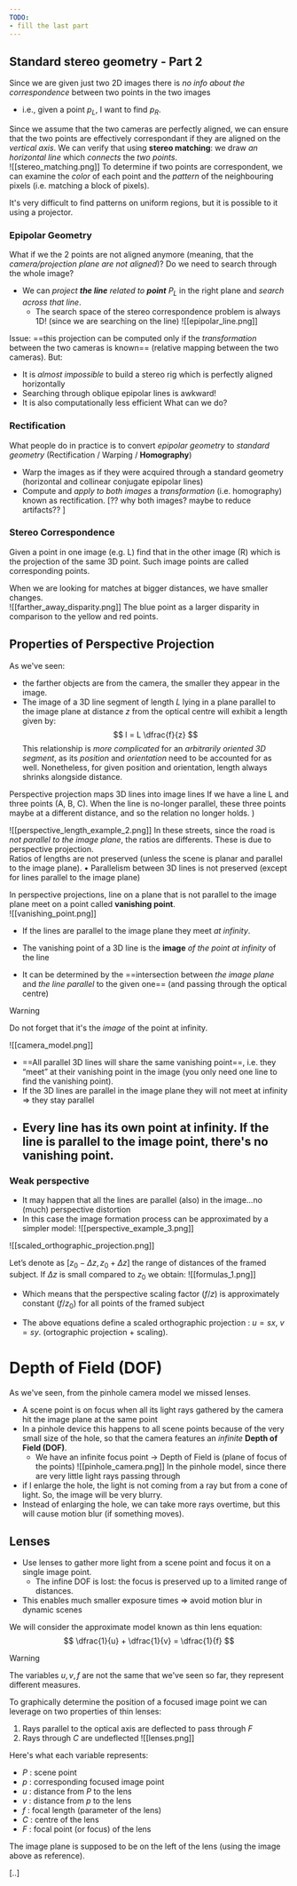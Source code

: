 ```yaml
---
TODO:
- fill the last part
---
```


## Standard stereo geometry - Part 2
Since we are given just two 2D images there is _no info about the correspondence_ between two points in the two images
- i.e., given a point $p_L$, I want to find $p_R$. 

Since we assume that the two cameras are perfectly aligned, we can ensure that the two points are effectively correspondant if they are aligned on the _vertical axis_. We can verify that using __stereo matching__: we draw _an horizontal line_ which _connects_ the _two points_.  
![[stereo_matching.png]]
To determine if two points are correspondent, we can examine the _color_ of each point and the _pattern_ of the neighbouring pixels (i.e. matching a block of pixels).  

It's very difficult to find patterns on uniform regions, but it is possible to it using a projector. 

### Epipolar Geometry
What if we the 2 points are not aligned anymore (meaning, that the _camera/projection plane are not aligned_)? Do we need to search through the whole image?
- We can _project __the line__ related to __point___ $P_L$ in the right plane and _search across that line_.
	- The search space of the stereo correspondence problem is always 1D! (since we are searching on the line)
![[epipolar_line.png]]

Issue: ==this projection can be computed only if the _transformation_ between the two cameras is known== (relative mapping between the two cameras). But:
- It is _almost impossible_ to build a stereo rig which is perfectly aligned horizontally
- Searching through oblique epipolar lines is awkward! 
- It is also computationally less efficient 
What can we do?

### Rectification
What people do in practice is to convert _epipolar geometry_ to _standard geometry_ (Rectification / Warping / __Homography__)
- Warp the images as if they were acquired through a standard geometry (horizontal and collinear conjugate epipolar lines) 
- Compute and _apply to both images_ a _transformation_ (i.e. homography) known as rectification. 
\[?? why both images? maybe to reduce artifacts??
\]

### Stereo Correspondence
Given a point in one image (e.g. L) find that in the other image (R) which is the projection of the same 3D point. Such image points are called corresponding points.

When we are looking for matches at bigger distances, we have smaller changes.  
![[farther_away_disparity.png]]
The blue point as a larger disparity in comparison to the yellow and red points. 

## Properties of Perspective Projection
As we've seen: 
- the farther objects are from the camera, the smaller they appear in the image. 
- The image of a 3D line segment of length $L$ lying in a plane parallel to the image plane at distance $z$ from the optical centre will exhibit a length given by:
$$
l = L \dfrac{f}{z}
$$
This relationship is _more complicated_ for an _arbitrarily oriented 3D segment_, as its _position_ and _orientation_ need to be accounted for as well. 
Nonetheless, for given position and orientation, length always shrinks alongside distance.


Perspective projection maps 3D lines into image lines 
If we have a line L and three points (A, B, C). 
When the line is no-longer parallel, these three points maybe at a different distance, and so the relation no longer holds. )

![[perspective_length_example_2.png]]
In these streets, since the road is _not parallel to the image plane_, the ratios are differents. 
These is due to perspective projection.  
Ratios of lengths are not preserved (unless the scene is planar and parallel to the image plane). • Parallelism between 3D lines is not preserved (except for lines parallel to the image plane)


In perspective projections, line on a plane that is not parallel to the image plane meet on a point called __vanishing point__.  
![[vanishing_point.png]]
- If the lines are parallel to the image plane they meet _at infinity_. 

- The vanishing point of a 3D line is the __image__ _of the point at infinity_ of the line 
- It can be determined by the ==intersection between _the image plane_ and _the line parallel_ to the given one== (and passing through the optical centre)

>[!WARNING]
>Do not forget that it's the _image_ of the point at infinity.


![[camera_model.png]]
- ==All parallel 3D lines will share the same vanishing point==, i.e. they “meet” at their vanishing point in the image (you only need one line to find the vanishing point).  
- If the 3D lines are parallel in the image plane they will not meet at infinity => they stay parallel 
- Every line has its own point at infinity. If the line is parallel to the image point, there's no vanishing point. 
	- 

### Weak perspective
- It may happen that all the lines are parallel (also) in the image…no (much) perspective distortion 
- In this case the image formation process can be approximated by a simpler model:
![[perspective_example_3.png]]

![[scaled_orthographic_projection.png]]

Let’s denote as $[z_0 - \Delta z, z_0 + \Delta z]$ the range of distances of the framed subject. If $\Delta z$ is small compared to $z_0$ we obtain:
![[formulas_1.png]]
- Which means that the perspective scaling factor $(f / z)$ is approximately constant $(f / z_0)$ for all points of the framed subject

- The above equations define a scaled orthographic projection : $u = sx, \ v =sy$. 
(ortographic projection + scaling). 

# Depth of Field (DOF)
As we've seen, from the pinhole camera model we missed lenses. 

- A scene point is on focus when all its light rays gathered by the camera hit the image plane at the same point 
- In a pinhole device this happens to all scene points because of the very small size of the hole, so that the camera features an _infinite_ __Depth of Field (DOF)__.
	- We have an infinite focus point -> Depth of Field is (plane of focus of the points)
![[pinhole_camera.png]]
In the pinhole model, since there are very little light rays passing through 
- if I enlarge the hole, the light is not coming from a ray but from a cone of light. So, the image will be very blurry.  
- Instead of enlarging the hole, we can take more rays overtime, but this will cause motion blur (if something moves). 

## Lenses
- Use lenses to gather more light from a scene point and focus it on a single image point.
	- The infine DOF is lost: the focus is preserved up to a limited range of distances. 
- This enables much smaller exposure times => avoid motion blur in dynamic scenes

We will consider the approximate model known as thin lens equation: 
$$
	\dfrac{1}{u} + \dfrac{1}{v} = \dfrac{1}{f}
$$
>[!warning]
>The variables $u, v, f$ are not the same that we've seen so far, they represent different measures. 

To graphically determine the position of a focused image point we can leverage on two properties of thin lenses:
1. Rays parallel to the optical axis are deflected to pass through $F$
2. Rays through $C$ are undeflected
![[lenses.png]]

Here's what each variable represents:
- $P$ : scene point 
- $p$ : corresponding focused image point 
- $u$ : distance from $P$ to the lens 
- $v$ : distance from $p$ to the lens 
- $f$ : focal length (parameter of the lens) 
- $C$ : centre of the lens 
- $F$ : focal point (or focus) of the lens

The image plane is supposed to be on the left of the lens (using the image above as reference). 

\[..\]
